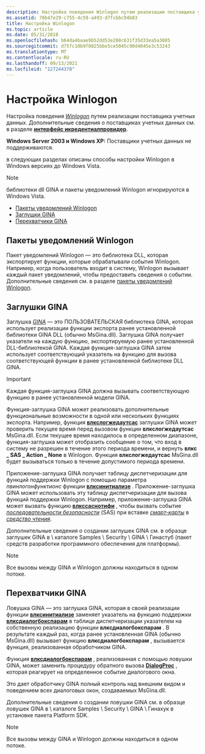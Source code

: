 ```yaml
---
description: Настройка поведения Winlogon путем реализации поставщика учетных данных.
ms.assetid: 70b47e29-c755-4c59-a493-d7fcbbc94b83
title: Настройка Winlogon
ms.topic: article
ms.date: 05/31/2018
ms.openlocfilehash: b64da4baae9b52dd53e288c631f35d33ea5a3085
ms.sourcegitcommit: d75fc10b9f0825bbe5ce5045c90d4045e3c53243
ms.translationtype: MT
ms.contentlocale: ru-RU
ms.lasthandoff: 09/13/2021
ms.locfileid: "127244378"
---
```

# <a name="customizing-winlogon"></a>Настройка Winlogon

Настройка поведения [*Winlogon*](/windows/desktop/SecGloss/w-gly) путем реализации поставщика учетных данных. Дополнительные сведения о поставщиках учетных данных см. в разделе [**интерфейс икредентиалпровидер**](/windows/win32/api/credentialprovider/nn-credentialprovider-icredentialprovider).

**Windows Server 2003 и Windows XP:** Поставщики учетных данных не поддерживаются.

в следующих разделах описаны способы настройки Winlogon в Windows версиях до Windows Vista.

> [!Note]  
> библиотеки dll GINA и пакеты уведомлений Winlogon игнорируются в Windows Vista.

 

-   [Пакеты уведомлений Winlogon](#winlogon-notification-packages)
-   [Заглушки GINA](#gina-stubs)
-   [Перехватчики GINA](#gina-hooks)

## <a name="winlogon-notification-packages"></a>Пакеты уведомлений Winlogon

Пакет уведомлений Winlogon — это библиотека DLL, которая экспортирует функции, которые обрабатывали события Winlogon. Например, когда пользователь входит в систему, Winlogon вызывает каждый пакет уведомлений, чтобы предоставить сведения о событии. Дополнительные сведения см. в разделе [пакеты уведомлений Winlogon](winlogon-notification-packages.md).

## <a name="gina-stubs"></a>Заглушки GINA

Заглушка [*GINA*](/windows/desktop/SecGloss/g-gly) — это ПОЛЬЗОВАТЕЛЬСКАЯ библиотека GINA, которая использует реализации функции экспорта ранее установленной библиотеки GINA DLL (обычно MsGina.dll). Заглушка GINA получает указатели на каждую функцию, экспортируемую ранее установленной DLL-библиотекой GINA. Каждая функция-заглушка GINA затем использует соответствующий указатель на функцию для вызова соответствующей функции в ранее установленной библиотеке DLL GINA.

> [!IMPORTANT]
> Каждая функция-заглушка GINA должна вызывать соответствующую функцию в ранее установленной модели GINA.

 

Функция-заглушка GINA может реализовать дополнительные функциональные возможности в одной или нескольких функциях экспорта. Например, функция [**влкслогжедаутсас**](/windows/desktop/api/Winwlx/nf-winwlx-wlxloggedoutsas) заглушки GINA может проверить текущее время перед вызовом функции **влкслогжедаутсас** MsGina.dll. Если текущее время находилось в определенном диапазоне, функция-заглушка может отобразить сообщение о том, что вход в систему не разрешен в течение этого периода времени, и вернуть **влкс \_ SAS \_ Action \_ None** в Winlogon. Функция **влкслогжедаутсас** MsGina.dll будет вызываться только в течение допустимого периода времени.

Приложение-заглушка GINA получает таблицу диспетчеризации для функций поддержки Winlogon с помощью параметра *пвинлогонфунктионс* функции [**влксинитиализе**](/windows/desktop/api/Winwlx/nf-winwlx-wlxinitialize) . Приложение-заглушка GINA может использовать эту таблицу диспетчеризации для вызова функций поддержки Winlogon. Например, приложение-заглушка GINA может вызвать функцию [**влкссаснотифи**](/windows/win32/api/winwlx/nc-winwlx-pwlx_sas_notify) , чтобы вызвать событие [*последовательности безопасности*](/windows/desktop/SecGloss/s-gly) (SAS) при вставке [*смарт-карты*](/windows/desktop/SecGloss/s-gly) в [*средство чтения*](/windows/desktop/SecGloss/r-gly).

Дополнительные сведения о создании заглушек GINA см. в образце заглушек GINA в \\ каталоге Samples \\ Security \\ GINA \\ Гинастуб (пакет средств разработки программного обеспечения для платформы).

> [!Note]  
> Все вызовы между GINA и Winlogon должны находиться в одном потоке.

 

## <a name="gina-hooks"></a>Перехватчики GINA

Ловушка GINA — это заглушка GINA, которая в своей реализации функции [**влксинитиализе**](/windows/desktop/api/Winwlx/nf-winwlx-wlxinitialize) заменяет указатель на функцию поддержки [**влксдиалогбокспарам**](/windows/win32/api/winwlx/nc-winwlx-pwlx_dialog_box_param) в таблице диспетчеризации указателем на собственную реализацию функции **влксдиалогбокспарам** . В результате каждый раз, когда ранее установленная GINA (обычно MsGina.dll) вызывает функцию **влксдиалогбокспарам** , вызывается функция, реализованная обработчиком GINA.

Функция [**влксдиалогбокспарам**](/windows/win32/api/winwlx/nc-winwlx-pwlx_dialog_box_param) , реализованная с помощью ловушки GINA, может заменить процедуру обратного вызова [**DialogProc**](/windows/win32/api/winuser/nc-winuser-dlgproc) , которая реагирует на определенное событие диалогового окна.

Это дает обработчику GINA полный контроль над внешним видом и поведением всех диалоговых окон, создаваемых MsGina.dll.

Дополнительные сведения о создании ловушки GINA см. в образце ловушек GINA в \\ каталоге Samples \\ Security \\ GINA \\ Гинахук в установке пакета Platform SDK.

> [!Note]  
> Все вызовы между GINA и Winlogon должны находиться в одном потоке.

 

 

 
